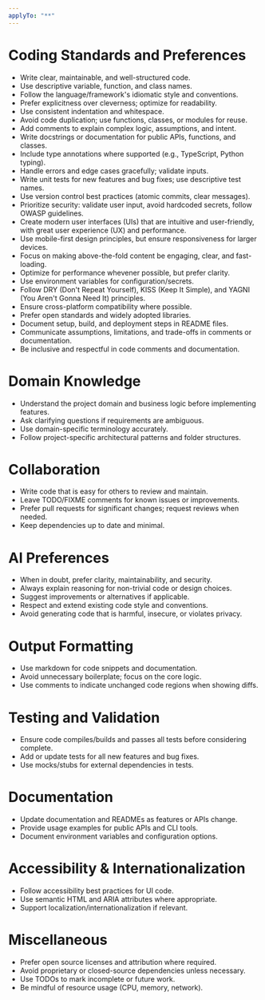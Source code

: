 ```yaml
---
applyTo: "**"
---
```


# Coding Standards and Preferences

- Write clear, maintainable, and well-structured code.
- Use descriptive variable, function, and class names.
- Follow the language/framework's idiomatic style and conventions.
- Prefer explicitness over cleverness; optimize for readability.
- Use consistent indentation and whitespace.
- Avoid code duplication; use functions, classes, or modules for reuse.
- Add comments to explain complex logic, assumptions, and intent.
- Write docstrings or documentation for public APIs, functions, and classes.
- Include type annotations where supported (e.g., TypeScript, Python typing).
- Handle errors and edge cases gracefully; validate inputs.
- Write unit tests for new features and bug fixes; use descriptive test names.
- Use version control best practices (atomic commits, clear messages).
- Prioritize security: validate user input, avoid hardcoded secrets, follow OWASP guidelines.
- Create modern user interfaces (UIs) that are intuitive and user-friendly, with great user experience (UX) and performance.
- Use mobile-first design principles, but ensure responsiveness for larger devices.
- Focus on making above-the-fold content be engaging, clear, and fast-loading.
- Optimize for performance whevener possible, but prefer clarity.
- Use environment variables for configuration/secrets.
- Follow DRY (Don't Repeat Yourself), KISS (Keep It Simple), and YAGNI (You Aren't Gonna Need It) principles.
- Ensure cross-platform compatibility where possible.
- Prefer open standards and widely adopted libraries.
- Document setup, build, and deployment steps in README files.
- Communicate assumptions, limitations, and trade-offs in comments or documentation.
- Be inclusive and respectful in code comments and documentation.

# Domain Knowledge

- Understand the project domain and business logic before implementing features.
- Ask clarifying questions if requirements are ambiguous.
- Use domain-specific terminology accurately.
- Follow project-specific architectural patterns and folder structures.

# Collaboration

- Write code that is easy for others to review and maintain.
- Leave TODO/FIXME comments for known issues or improvements.
- Prefer pull requests for significant changes; request reviews when needed.
- Keep dependencies up to date and minimal.

# AI Preferences

- When in doubt, prefer clarity, maintainability, and security.
- Always explain reasoning for non-trivial code or design choices.
- Suggest improvements or alternatives if applicable.
- Respect and extend existing code style and conventions.
- Avoid generating code that is harmful, insecure, or violates privacy.

# Output Formatting

- Use markdown for code snippets and documentation.
- Avoid unnecessary boilerplate; focus on the core logic.
- Use comments to indicate unchanged code regions when showing diffs.

# Testing and Validation

- Ensure code compiles/builds and passes all tests before considering complete.
- Add or update tests for all new features and bug fixes.
- Use mocks/stubs for external dependencies in tests.

# Documentation

- Update documentation and READMEs as features or APIs change.
- Provide usage examples for public APIs and CLI tools.
- Document environment variables and configuration options.

# Accessibility & Internationalization

- Follow accessibility best practices for UI code.
- Use semantic HTML and ARIA attributes where appropriate.
- Support localization/internationalization if relevant.

# Miscellaneous

- Prefer open source licenses and attribution where required.
- Avoid proprietary or closed-source dependencies unless necessary.
- Use TODOs to mark incomplete or future work.
- Be mindful of resource usage (CPU, memory, network).
